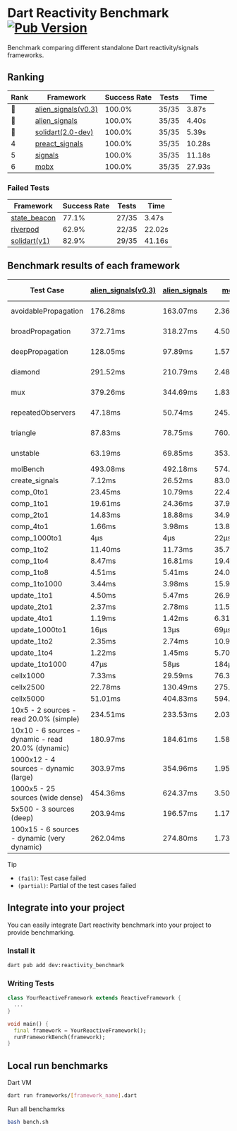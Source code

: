 # Dart Reactivity Benchmark [![Pub Version](https://img.shields.io/pub/v/reactivity_benchmark)](https://pub.dev/packages/reactivity_benchmark)

Benchmark comparing different standalone Dart reactivity/signals frameworks.

## Ranking

<!-- ranking start -->
| Rank | Framework | Success Rate | Tests | Time |
|------|-----------|--------------|-------|------|
| 🥇 | [alien_signals(v0.3)](https://github.com/medz/alien-signals-dart) | 100.0% | 35/35 | 3.87s |
| 🥈 | [alien_signals](https://github.com/medz/alien-signals-dart) | 100.0% | 35/35 | 4.40s |
| 🥉 | [solidart(2.0-dev)](https://github.com/nank1ro/solidart/tree/dev) | 100.0% | 35/35 | 5.39s |
| 4 | [preact_signals](https://pub.dev/packages/preact_signals) | 100.0% | 35/35 | 10.28s |
| 5 | [signals](https://github.com/rodydavis/signals.dart) | 100.0% | 35/35 | 11.18s |
| 6 | [mobx](https://github.com/mobxjs/mobx.dart) | 100.0% | 35/35 | 27.93s |

<!-- ranking end -->

### **Failed Tests**

<!-- fail start -->
| Framework | Success Rate | Tests | Time |
|-----------|--------------|-------|------|
| [state_beacon](https://github.com/jinyus/dart_beacon) | 77.1% | 27/35 | 3.47s |
| [riverpod](https://github.com/rrousselGit/riverpod) | 62.9% | 22/35 | 22.02s |
| [solidart(v1)](https://github.com/nank1ro/solidart) | 82.9% | 29/35 | 41.16s |

<!-- fail end -->

## Benchmark results of each framework

<!-- test-case start -->
| Test Case | [alien_signals(v0.3)](https://github.com/medz/alien-signals-dart) | [alien_signals](https://github.com/medz/alien-signals-dart) | [mobx](https://github.com/mobxjs/mobx.dart) | [preact_signals](https://pub.dev/packages/preact_signals) | [riverpod](https://github.com/rrousselGit/riverpod) | [signals](https://github.com/rodydavis/signals.dart) | [solidart(2.0-dev)](https://github.com/nank1ro/solidart/tree/dev) | [solidart(v1)](https://github.com/nank1ro/solidart) | [state_beacon](https://github.com/jinyus/dart_beacon) |
|---|---|---|---|---|---|---|---|---|---|
| avoidablePropagation | 176.28ms | 163.07ms | 2.36s | 199.84ms | 1.41s | 205.07ms | 276.44ms | 2.23s | 163.78ms (fail) |
| broadPropagation | 372.71ms | 318.27ms | 4.50s | 448.78ms | 82.32ms (fail) | 450.87ms | 501.70ms | 5.78s | 6.83ms (fail) |
| deepPropagation | 128.05ms | 97.89ms | 1.57s | 176.22ms | 1.86s (fail) | 171.02ms | 170.67ms | 2.09s | 143.03ms (fail) |
| diamond | 291.52ms | 210.79ms | 2.48s | 280.35ms | 2.53s (fail) | 279.29ms | 351.00ms | 3.67s | 185.43ms (fail) |
| mux | 379.26ms | 344.69ms | 1.83s | 401.56ms | 550.89ms (fail) | 412.27ms | 446.33ms | 2.12s | 192.72ms (fail) |
| repeatedObservers | 47.18ms | 50.74ms | 245.46ms | 40.35ms | 373.02ms (fail) | 45.07ms | 81.42ms | 227.63ms | 53.89ms (fail) |
| triangle | 87.83ms | 78.75ms | 760.59ms | 98.16ms | 865.67ms (fail) | 101.42ms | 118.11ms | 1.19s | 75.36ms (fail) |
| unstable | 63.19ms | 69.85ms | 353.12ms | 69.58ms | 629.71ms (fail) | 80.10ms | 100.83ms | 365.79ms | 340.17ms (fail) |
| molBench | 493.08ms | 492.18ms | 574.24ms | 483.71ms | 12.67ms | 485.58ms | 493.18ms | 1.73s | 1.22ms |
| create_signals | 7.12ms | 26.52ms | 83.00ms | 4.58ms | 28.24ms | 25.64ms | 76.75ms | 51.07ms | 66.37ms |
| comp_0to1 | 23.45ms | 10.79ms | 22.48ms | 17.42ms | 15.32ms | 11.24ms | 28.05ms | 23.63ms | 59.38ms |
| comp_1to1 | 19.61ms | 24.36ms | 37.90ms | 14.68ms | 26.11ms | 17.50ms | 39.51ms | 33.35ms | 61.55ms |
| comp_2to1 | 14.83ms | 18.88ms | 34.91ms | 16.34ms | 25.49ms | 14.21ms | 38.15ms | 39.75ms | 39.45ms |
| comp_4to1 | 1.66ms | 3.98ms | 13.85ms | 13.64ms | 5.70ms | 3.55ms | 17.83ms | 28.04ms | 17.80ms |
| comp_1000to1 | 4μs | 4μs | 22μs | 5μs | 5μs | 5μs | 17μs | 4.72ms | 48μs |
| comp_1to2 | 11.40ms | 11.73ms | 35.72ms | 24.63ms | 16.89ms | 20.49ms | 36.89ms | 26.26ms | 52.18ms |
| comp_1to4 | 8.47ms | 16.81ms | 19.40ms | 21.35ms | 31.14ms | 10.82ms | 23.13ms | 29.62ms | 50.35ms |
| comp_1to8 | 4.51ms | 5.41ms | 24.00ms | 8.04ms | 7.49ms | 6.12ms | 25.27ms | 24.46ms | 49.24ms |
| comp_1to1000 | 3.44ms | 3.98ms | 15.93ms | 8.26ms | 4.38ms | 4.30ms | 16.86ms | 18.59ms | 45.40ms |
| update_1to1 | 4.50ms | 5.47ms | 26.99ms | 8.91ms | 82.01ms | 8.85ms | 16.00ms | 43.33ms | 5.65ms |
| update_2to1 | 2.37ms | 2.78ms | 11.54ms | 4.34ms | 42.12ms | 4.49ms | 7.81ms | 21.45ms | 2.91ms |
| update_4to1 | 1.19ms | 1.42ms | 6.31ms | 2.29ms | 20.89ms | 2.21ms | 4.03ms | 10.85ms | 1.48ms |
| update_1000to1 | 16μs | 13μs | 69μs | 22μs | 229μs | 22μs | 40μs | 119μs | 14μs |
| update_1to2 | 2.35ms | 2.74ms | 10.98ms | 4.64ms | 44.28ms | 6.40ms | 8.02ms | 21.22ms | 2.85ms |
| update_1to4 | 1.22ms | 1.45ms | 5.70ms | 2.21ms | 21.64ms | 2.25ms | 4.04ms | 10.81ms | 1.55ms |
| update_1to1000 | 47μs | 58μs | 184μs | 2.59ms | 160μs | 43μs | 182μs | 218μs | 446μs |
| cellx1000 | 7.33ms | 29.59ms | 76.36ms | 9.94ms | N/A | 9.86ms | 14.41ms | 189.76ms | 5.44ms |
| cellx2500 | 22.78ms | 130.49ms | 275.73ms | 27.82ms | N/A | 32.40ms | 50.41ms | 537.90ms | 26.85ms |
| cellx5000 | 51.01ms | 404.83ms | 594.93ms | 81.50ms | N/A | 71.22ms | 148.62ms | 1.28s | 57.02ms |
| 10x5 - 2 sources - read 20.0% (simple) | 234.51ms | 233.53ms | 2.03s | 443.65ms | 2.23s | 505.63ms | 356.73ms | 2.72s (partial) | 244.47ms |
| 10x10 - 6 sources - dynamic - read 20.0% (dynamic) | 180.97ms | 184.61ms | 1.58s | 274.94ms | 1.41s (partial) | 290.84ms | 241.57ms | 2.41s (partial) | 201.98ms |
| 1000x12 - 4 sources - dynamic (large) | 303.97ms | 354.96ms | 1.95s | 3.71s | 2.53s (partial) | 3.91s | 469.02ms | 4.17s (partial) | 342.63ms |
| 1000x5 - 25 sources (wide dense) | 454.36ms | 624.37ms | 3.50s | 2.70s | 4.13s | 3.28s | 589.78ms | 5.20s (partial) | 502.99ms |
| 5x500 - 3 sources (deep) | 203.94ms | 196.57ms | 1.17s | 229.24ms | 1.34s | 229.97ms | 252.63ms | 2.04s (partial) | 204.92ms |
| 100x15 - 6 sources - dynamic (very dynamic) | 262.04ms | 274.80ms | 1.73s | 450.53ms | 1.70s (partial) | 481.37ms | 380.08ms | 2.82s (partial) | 265.53ms |

<!-- test-case end -->

> [!TIP]
> - `(fail)`: Test case failed
> - `(partial)`: Partial of the test cases failed

## Integrate into your project

You can easily integrate Dart reactivity benchmark into your project to provide benchmarking.

### Install it

```bash
dart pub add dev:reactivity_benchmark
```

### Writing Tests

```dart
class YourReactiveFramework extends ReactiveFramework {
  ...
}

void main() {
  final framework = YourReactiveFramework();
  runFrameworkBench(framework);
}
```

## Local run benchmarks

Dart VM
```bash
dart run frameworks/[framework_name].dart
```

Run all benchamrks
```bash
bash bench.sh
```
